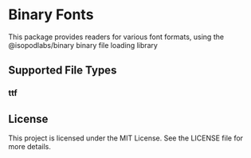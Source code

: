 # Binary Fonts

This package provides readers for various font formats, using the @isopodlabs/binary binary file loading library


## Supported File Types

### ttf

## License

This project is licensed under the MIT License. See the LICENSE file for more details.